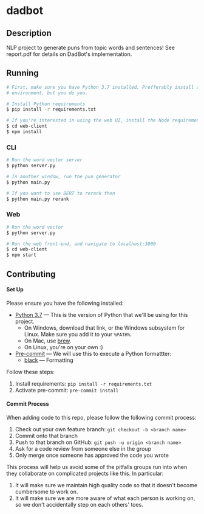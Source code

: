 # dadbot

## Description

NLP project to generate puns from topic words and sentences! See report.pdf for details on DadBot's implementation.

## Running

```bash
# First, make sure you have Python 3.7 installed. Prefferably install a virtual
# environment, but you do you.

# Install Python requirements
$ pip install -r requirements.txt

# If you're interested in using the web UI, install the Node requirements.
$ cd web-client
$ npm install
```

### CLI

```bash
# Run the word vector server
$ python server.py

# In another window, run the pun generator
$ python main.py

# If you want to use BERT to rerank then
$ python main.py rerank
```

### Web

```bash
# Run the word vector
$ python server.py

# Run the web front-end, and navigate to localhost:3000
$ cd web-client
$ npm start
```

## Contributing

#### Set Up

Please ensure you have the following installed:

* [Python 3.7](https://www.python.org/downloads/) &mdash; This is the version of Python that we'll be using for this project.
    * On Windows, download that link, or the Windows subsystem for Linux. Make sure you add it to your `%PATH%`.
    * On Mac, use [brew](https://brew.sh/).
    * On Linux, you're on your own :)
* [Pre-commit](https://pre-commit.com/) &mdash; We will use this to execute a Python formattter:
    * [black](https://github.com/psf/black) &mdash; Formatting

Follow these steps:

1. Install requirements: `pip install -r requirements.txt`
2. Activate pre-commit: `pre-commit install`

#### Commit Process

When adding code to this repo, please follow the following commit process:

1. Check out your own feature branch: `git checkout -b <branch name>`
2. Commit onto that branch
3. Push to that branch on GitHub: `git push -u origin <branch name>`
4. Ask for a code review from someone else in the group
5. Only merge once someone has approved the code you wrote

This process will help us avoid some of the pitfalls groups run into when they collaborate on complicated projects like this. In particular:

1. It will make sure we maintain high quality code so that it doesn't become cumbersome to work on.
2. It will make sure we are more aware of what each person is working on, so we don't accidentally step on each others' toes.
